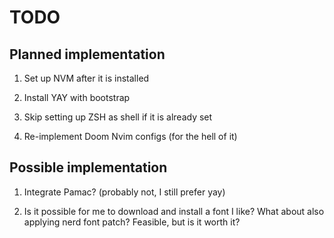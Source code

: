 # TODO

## Planned implementation

1. Set up NVM after it is installed

1. Install YAY with bootstrap

1. Skip setting up ZSH as shell if it is already set

1. Re-implement Doom Nvim configs (for the hell of it)

## Possible implementation

1. Integrate Pamac? (probably not, I still prefer yay)

1. Is it possible for me to download and install a font I like? What about also applying nerd font patch? Feasible, but is it worth it?
